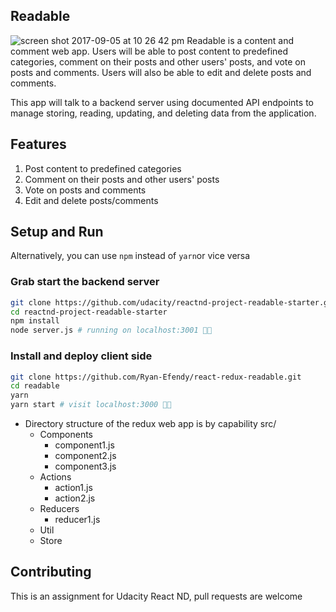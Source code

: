 ## Readable

![screen shot 2017-09-05 at 10 26 42 pm](https://user-images.githubusercontent.com/12979345/30095755-69ed0bd4-9289-11e7-960f-aa4c68eee2a6.png)
Readable is a content and comment web app. Users will be able to post content to predefined categories, comment on their posts and other users' posts, and vote on posts and comments. Users will also be able to edit and delete posts and comments.

This app will talk to a backend server using documented API endpoints to manage storing, reading, updating, and deleting data from the application.

## Features

1. Post content to predefined categories
2. Comment on their posts and other users' posts
3. Vote on posts and comments
4. Edit and delete posts/comments

## Setup and Run

Alternatively, you can use `npm` instead of `yarn`or vice versa

### Grab start the backend server

```sh
git clone https://github.com/udacity/reactnd-project-readable-starter.git
cd reactnd-project-readable-starter
npm install
node server.js # running on localhost:3001 🍰✨
```

### Install and deploy client side

```sh
git clone https://github.com/Ryan-Efendy/react-redux-readable.git
cd readable
yarn
yarn start # visit localhost:3000 🍰✨
```

- Directory structure of the redux web app is by capability
  src/
  - Components
    - component1.js
    - component2.js
    - component3.js
  - Actions
    - action1.js
    - action2.js
  - Reducers
    - reducer1.js
  - Util
  - Store

## Contributing

This is an assignment for Udacity React ND, pull requests are welcome
